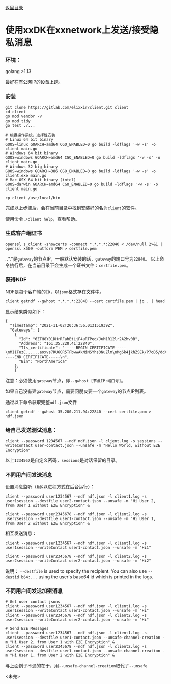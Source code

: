 [返回目录](README.md)

# 使用xxDK在xxnetwork上发送/接受隐私消息

### 环境：
golang >1.13

最好在有公网IP的设备上跑。

### 安装
```
git clone https://gitlab.com/elixxir/client.git client
cd client
go mod vendor -v
go mod tidy
go test ./...

# 根据操作系统，选择性安装
# Linux 64 bit binary
GOOS=linux GOARCH=amd64 CGO_ENABLED=0 go build -ldflags '-w -s' -o client main.go
# Windows 64 bit binary
GOOS=windows GOARCH=amd64 CGO_ENABLED=0 go build -ldflags '-w -s' -o client main.go
# Windows 32 big binary
GOOS=windows GOARCH=386 CGO_ENABLED=0 go build -ldflags '-w -s' -o client.exe main.go
# Mac OSX 64 bit binary (intel)
GOOS=darwin GOARCH=amd64 CGO_ENABLED=0 go build -ldflags '-w -s' -o client main.go

cp client /usr/local/bin
```
完成以上步骤后，会在当前目录中找到安装好的名为`client`的软件。

使用命令`./client help`，查看帮助。


### 生成客户端证书
```
openssl s_client -showcerts -connect *.*.*.*:22840 < /dev/null 2>&1 | openssl x509 -outform PEM > certfile.pem
```
*.*.*.*是`gateway`的节点IP，一般默认安装的话，`gateway`的端口号为`22840`。
以上命令执行后，在当前目录下会生成一个证书文件：`certfile.pem`。

### 获得NDF
NDF是每个客户端的`ID`，以`json`格式存在文件中。

```
client getndf --gwhost *.*.*.*:22840 --cert certfile.pem | jq . | head
```

显示结果类似如下：
```
{
  "Timestamp": "2021-11-02T20:36:56.013151939Z",
  "Gateways": [
    {
      "Id": "6ZTH8Y01DHrRFahBtLjF4uRTPed/JuM1R12lr2A2hv0B",
      "Address": "161.35.228.41:22840",
      "Tls_certificate": "-----BEGIN CERTIFICATE-----\nMIIFuzC......aoxvs7RU6CR5TFbwwAkNiMSYhs3NuZlm\nMg6k4jkhZSEk/P7oD5/ddAw==\n-----END CERTIFICATE-----\n",
      "Bin": "NorthAmerica"
    },
    {
```

注意：必须使用`gateway`节点，即`--gwhost [节点IP:端口号]`。

如果自己没有建`gateway`节点，需要问朋友要一个`gateway`的节点IP列表。

通过以下命令获取完整`ndf.json`文件
```
client getndf --gwhost 35.200.211.94:22840 --cert certfile.pem > ndf.json
```

### 给自己发送测试消息：
```
client --password 1234567 --ndf ndf.json -l client.log -s sessions --writeContact user-contact.json --unsafe -m "Hello World, without E2E Encryption"
```
以上`1234567`是自定义密码，`sessions`是对话保留的目录。


### 不同用户间发送消息
设置消息监听（用`&`以进程方式在后台运行）：
```
client --password user1234567 --ndf ndf.json -l client1.log -s user1session --destfile user2-contact.json --unsafe -m "Hi User 2, from User 1 without E2E Encryption" &

client --password user2345678 --ndf ndf.json -l client2.log -s user2session --destfile user1-contact.json --unsafe -m "Hi User 1, from User 2 without E2E Encryption" &
```

相互发送消息：
```
client --password user1234567 --ndf ndf.json -l client1.log -s user1session --writeContact user1-contact.json --unsafe -m "Hi1"

client --password user2345678 --ndf ndf.json -l client2.log -s user2session --writeContact user2-contact.json --unsafe -m "Hi2"
```
说明：
`--destfile` is used to specify the recipient. You can also use
`--destid b64:...` using the user's base64 id which is printed in the logs.

### 不同用户间发送加密消息
```
# Get user contact jsons
client --password user1234567 --ndf ndf.json -l client1.log -s user1session --writeContact user1-contact.json --unsafe -m "Hi"
client --password user2345678 --ndf ndf.json -l client2.log -s user2session --writeContact user2-contact.json --unsafe -m "Hi"

# Send E2E Messages
client --password user1234567 --ndf ndf.json -l client1.log -s user1session --destfile user1-contact.json --unsafe-channel-creation -m "Hi User 2, from User 1 with E2E Encryption" &
client --password user2345678 --ndf ndf.json -l client2.log -s user2session --destfile user1-contact.json --unsafe-channel-creation -m "Hi User 1, from User 2 with E2E Encryption" &
```

与上面例子不通的在于，用`--unsafe-channel-creation`取代了`--unsafe`

<未完>
